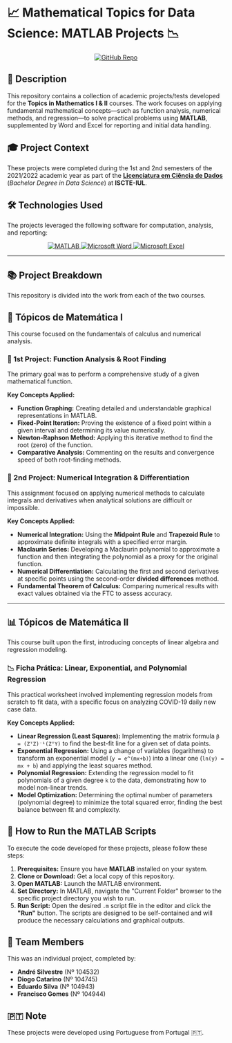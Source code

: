 # 📈 Mathematical Topics for Data Science: MATLAB Projects 📉

<p align="center">
    <!-- Project Links -->
    <a href="https://github.com/Silvestre17/CalculusTopics_I-II_MATLAB"><img src="https://img.shields.io/badge/Project_Repo-100000?style=for-the-badge&logo=github&logoColor=white" alt="GitHub Repo"></a>
</p>

## 📝 Description

This repository contains a collection of academic projects/tests developed for the **Topics in Mathematics I & II** courses. The work focuses on applying fundamental mathematical concepts—such as function analysis, numerical methods, and regression—to solve practical problems using **MATLAB**, supplemented by Word and Excel for reporting and initial data handling.

## 🎓 Project Context

These projects were completed during the 1st and 2nd semesters of the 2021/2022 academic year as part of the **[Licenciatura em Ciência de Dados](https://www.iscte-iul.pt/degree/code/0322/bachelor-degree-in-data-science)** (*Bachelor Degree in Data Science*) at **ISCTE-IUL**.

## 🛠️ Technologies Used

The projects leveraged the following software for computation, analysis, and reporting:

<p align="center">
    <a href="https://www.mathworks.com/products/matlab.html">
        <img src="https://img.shields.io/badge/MATLAB-0076A8?style=for-the-badge&logo=mathworks&logoColor=white" alt="MATLAB" />
    </a>
    <a href="https://www.microsoft.com/en-us/microsoft-365/word">
        <img src="https://img.shields.io/badge/Microsoft_Word-2B579A?style=for-the-badge&logo=microsoftword&logoColor=white" alt="Microsoft Word" />
    </a>
    <a href="https://www.microsoft.com/en-us/microsoft-365/excel">
        <img src="https://img.shields.io/badge/Microsoft_Excel-217346?style=for-the-badge&logo=microsoftexcel&logoColor=white" alt="Microsoft Excel" />
    </a>
</p>

---

## 📚 Project Breakdown

This repository is divided into the work from each of the two courses.

## 📐 Tópicos de Matemática I

This course focused on the fundamentals of calculus and numerical analysis.

### 📝 1st Project: Function Analysis & Root Finding

The primary goal was to perform a comprehensive study of a given mathematical function.

**Key Concepts Applied:**
*   **Function Graphing:** Creating detailed and understandable graphical representations in MATLAB.
*   **Fixed-Point Iteration:** Proving the existence of a fixed point within a given interval and determining its value numerically.
*   **Newton-Raphson Method:** Applying this iterative method to find the root (zero) of the function.
*   **Comparative Analysis:** Commenting on the results and convergence speed of both root-finding methods.

### 🔢 2nd Project: Numerical Integration & Differentiation

This assignment focused on applying numerical methods to calculate integrals and derivatives when analytical solutions are difficult or impossible.

**Key Concepts Applied:**
*   **Numerical Integration:** Using the **Midpoint Rule** and **Trapezoid Rule** to approximate definite integrals with a specified error margin.
*   **Maclaurin Series:** Developing a Maclaurin polynomial to approximate a function and then integrating the polynomial as a proxy for the original function.
*   **Numerical Differentiation:** Calculating the first and second derivatives at specific points using the second-order **divided differences** method.
*   **Fundamental Theorem of Calculus:** Comparing numerical results with exact values obtained via the FTC to assess accuracy.

---

## 📊 Tópicos de Matemática II

This course built upon the first, introducing concepts of linear algebra and regression modeling.

### 📉 Ficha Prática: Linear, Exponential, and Polynomial Regression

This practical worksheet involved implementing regression models from scratch to fit data, with a specific focus on analyzing COVID-19 daily new case data.

**Key Concepts Applied:**
*   **Linear Regression (Least Squares):** Implementing the matrix formula `β = (ZᵀZ)⁻¹(ZᵀY)` to find the best-fit line for a given set of data points.
*   **Exponential Regression:** Using a change of variables (logarithms) to transform an exponential model (`y = e^(mx+b)`) into a linear one (`ln(y) = mx + b`) and applying the least squares method.
*   **Polynomial Regression:** Extending the regression model to fit polynomials of a given degree `k` to the data, demonstrating how to model non-linear trends.
*   **Model Optimization:** Determining the optimal number of parameters (polynomial degree) to minimize the total squared error, finding the best balance between fit and complexity.

## 🚀 How to Run the MATLAB Scripts

To execute the code developed for these projects, please follow these steps:

1.  **Prerequisites:** Ensure you have **MATLAB** installed on your system.
2.  **Clone or Download:** Get a local copy of this repository.
3.  **Open MATLAB:** Launch the MATLAB environment.
4.  **Set Directory:** In MATLAB, navigate the "Current Folder" browser to the specific project directory you wish to run.
5.  **Run Script:** Open the desired `.m` script file in the editor and click the **"Run"** button. The scripts are designed to be self-contained and will produce the necessary calculations and graphical outputs.

## 👥 Team Members

This was an individual project, completed by:
*   **André Silvestre** (Nº 104532)
*   **Diogo Catarino** (Nº 104745)
*   **Eduardo Silva** (Nº 104943)
*   **Francisco Gomes** (Nº 104944)

## 🇵🇹 Note

These projects were developed using Portuguese from Portugal 🇵🇹.